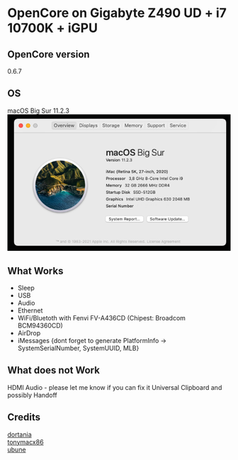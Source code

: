 # OpenCore on Gigabyte Z490 UD + i7 10700K + iGPU


## OpenCore version

0.6.7


## OS

macOS Big Sur 11.2.3<br>
<img src=https://github.com/tiny0little/Gigabyte-Z490-UD-OC/blob/main/images/001.png>



## What Works

- Sleep
- USB
- Audio
- Ethernet
- WiFi/Bluetoth with Fenvi FV-A436CD (Chipest: Broadcom BCM94360CD)
- AirDrop
- iMessages {dont forget to generate PlatformInfo -> SystemSerialNumber, SystemUUID, MLB}


## What does not Work

HDMI Audio - please let me know if you can fix it
Universal Clipboard and possibly Handoff


## Credits

<a href=https://dortania.github.io/getting-started/>dortania</a><br>
<a href=https://www.tonymacx86.com/>tonymacx86</a><br>
<a href=https://github.com/ubune/Gigabyte-Z490UD-Opencore-EFI>ubune</a><br>

